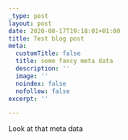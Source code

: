 ```yaml
---
_type: post
layout: post
date: 2020-08-17T19:18:01+01:00
title: Test blog post
meta:
  customTitle: false
  title: some fancy meta data
  description: ''
  image: ''
  noindex: false
  nofollow: false
excerpt: ''

---
```

Look at that meta data